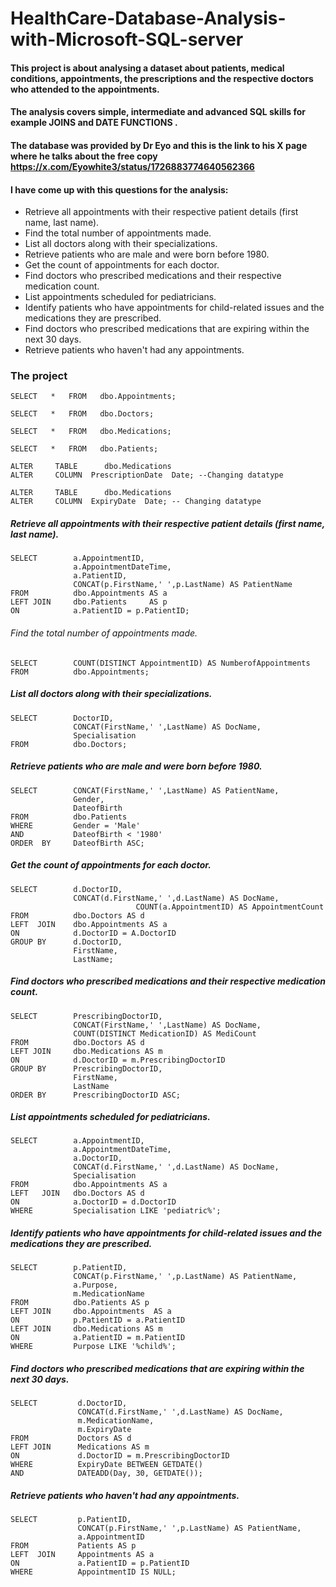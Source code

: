 # HealthCare-Database-Analysis-with-Microsoft-SQL-server
#### This project is about analysing a dataset about patients, medical conditions,  appointments, the  prescriptions and the respective doctors who attended to the appointments.
#### The analysis covers simple, intermediate and advanced SQL skills for example JOINS and  DATE FUNCTIONS .
#### The database was provided by Dr Eyo and this is the link to his X page where he talks about the free copy https://x.com/Eyowhite3/status/1726883774640562366

#### I have come up with this questions for the analysis:

- Retrieve all appointments with their respective patient details (first name, last name).
- Find the total number of appointments made.
- List all doctors along with their specializations.
- Retrieve patients who are male and were born before 1980.
- Get the count of appointments for each doctor.
- Find doctors who prescribed medications and their respective medication count.
- List appointments scheduled for pediatricians.
- Identify patients who have appointments for child-related issues and the medications they are prescribed.
- Find doctors who prescribed medications that are expiring within the next 30 days.
- Retrieve patients who haven't had any appointments.

### The project

```
SELECT   *   FROM   dbo.Appointments;
```
```
SELECT   *   FROM   dbo.Doctors;
```
```
SELECT   *   FROM   dbo.Medications;
```
```
SELECT   *   FROM   dbo.Patients;
```

```
ALTER     TABLE      dbo.Medications
ALTER     COLUMN  PrescriptionDate  Date; --Changing datatype
```
```
ALTER     TABLE      dbo.Medications
ALTER     COLUMN  ExpiryDate  Date; -- Changing datatype
```

##### Retrieve all appointments with their respective patient details (first name, last name).
```
SELECT        a.AppointmentID,
              a.AppointmentDateTime,
              a.PatientID,
              CONCAT(p.FirstName,' ',p.LastName) AS PatientName
FROM          dbo.Appointments AS a
LEFT JOIN     dbo.Patients     AS p
ON            a.PatientID = p.PatientID;
```

###### Find the total number of appointments made.
```
SELECT        COUNT(DISTINCT AppointmentID) AS NumberofAppointments
FROM          dbo.Appointments;
 ```
  
##### List all doctors along with their specializations.
```
SELECT        DoctorID,
              CONCAT(FirstName,' ',LastName) AS DocName,
              Specialisation
FROM          dbo.Doctors;
```

##### Retrieve patients who are male and were born before 1980.
```
SELECT        CONCAT(FirstName,' ',LastName) AS PatientName,
              Gender,
              DateofBirth
FROM          dbo.Patients
WHERE         Gender = 'Male'
AND           DateofBirth < '1980'
ORDER  BY     DateofBirth ASC;
```
##### Get the count of appointments for each doctor.
```
SELECT        d.DoctorID,
              CONCAT(d.FirstName,' ',d.LastName) AS DocName,
                            COUNT(a.AppointmentID) AS AppointmentCount
FROM          dbo.Doctors AS d
LEFT  JOIN    dbo.Appointments AS a
ON            d.DoctorID = A.DoctorID
GROUP BY      d.DoctorID,
              FirstName,
              LastName;
```
              
##### Find doctors who prescribed medications and their respective medication count.
```
SELECT        PrescribingDoctorID,
              CONCAT(FirstName,' ',LastName) AS DocName,
			  COUNT(DISTINCT MedicationID) AS MediCount
FROM          dbo.Doctors AS d
LEFT JOIN     dbo.Medications AS m
ON            d.DoctorID = m.PrescribingDoctorID
GROUP BY      PrescribingDoctorID,
              FirstName,
              LastName
ORDER BY      PrescribingDoctorID ASC;
```             
##### List appointments scheduled for pediatricians.
```
SELECT        a.AppointmentID,
              a.AppointmentDateTime,
              a.DoctorID,
              CONCAT(d.FirstName,' ',d.LastName) AS DocName,
              Specialisation
FROM          dbo.Appointments AS a
LEFT   JOIN   dbo.Doctors AS d
ON            a.DoctorID = d.DoctorID
WHERE         Specialisation LIKE 'pediatric%';
```
##### Identify patients who have appointments for child-related issues and the medications they are prescribed.
```
SELECT        p.PatientID,
              CONCAT(p.FirstName,' ',p.LastName) AS PatientName,
              a.Purpose,
              m.MedicationName
FROM          dbo.Patients AS p
LEFT JOIN     dbo.Appointments  AS a
ON            p.PatientID = a.PatientID
LEFT JOIN     dbo.Medications AS m
ON            a.PatientID = m.PatientID
WHERE         Purpose LIKE '%child%';
```
##### Find doctors who prescribed medications that are expiring within the next 30 days.
```
SELECT         d.DoctorID,
               CONCAT(d.FirstName,' ',d.LastName) AS DocName,
               m.MedicationName,
               m.ExpiryDate
FROM           Doctors AS d
LEFT JOIN      Medications AS m
ON             d.DoctorID = m.PrescribingDoctorID
WHERE          ExpiryDate BETWEEN GETDATE() 
AND            DATEADD(Day, 30, GETDATE());
```
##### Retrieve patients who haven't had any appointments.
```
SELECT         p.PatientID,
               CONCAT(p.FirstName,' ',p.LastName) AS PatientName,
               a.AppointmentID
FROM           Patients AS p
LEFT  JOIN     Appointments AS a
ON             a.PatientID = p.PatientID
WHERE          AppointmentID IS NULL;
```

